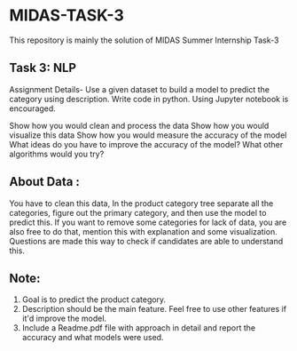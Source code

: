 # MIDAS-TASK-3
This repository is mainly the solution of MIDAS Summer Internship Task-3
## Task 3: NLP
Assignment Details-
Use a given dataset to build a model to predict the category using description. Write code in python. Using Jupyter notebook is encouraged. 

Show how you would clean and process the data
Show how you would visualize this data
Show how you would measure the accuracy of the model
What ideas do you have to improve the accuracy of the model? What other algorithms would you try?

## About Data : 
You have to clean this data, In the product category tree separate all the categories, figure out the primary category, and then use the model to predict this.
If you want to remove some categories for lack of data, you are also free to do that, mention this with explanation and some visualization.
Questions are made this way to check if candidates are able to understand this.

## Note: 
1) Goal is to predict the product category.
2) Description should be the main feature. Feel free to use other features if it'd improve the model.
3) Include a Readme.pdf file with approach in detail and report the accuracy and what models were used.
